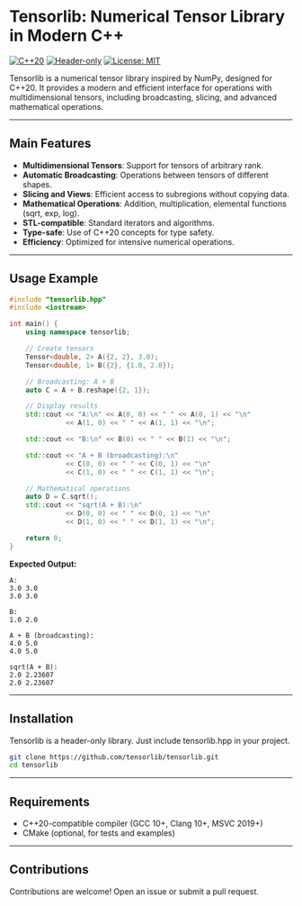 # Tensorlib: Numerical Tensor Library in Modern C++

[![C++20](https://img.shields.io/badge/C%2B%2B-20-blue.svg)](https://en.cppreference.com/)
[![Header-only](https://img.shields.io/badge/header--only-brightgreen)](https://github.com/tensorlib/tensorlib)
[![License: MIT](https://img.shields.io/badge/License-MIT-yellow.svg)](https://opensource.org/licenses/MIT)

Tensorlib is a numerical tensor library inspired by NumPy, designed for C++20. It provides a modern and efficient interface for operations with multidimensional tensors, including broadcasting, slicing, and advanced mathematical operations.

---

## Main Features

- **Multidimensional Tensors**: Support for tensors of arbitrary rank.
- **Automatic Broadcasting**: Operations between tensors of different shapes.
- **Slicing and Views**: Efficient access to subregions without copying data.
- **Mathematical Operations**: Addition, multiplication, elemental functions (sqrt, exp, log).
- **STL-compatible**: Standard iterators and algorithms.
- **Type-safe**: Use of C++20 concepts for type safety.
- **Efficiency**: Optimized for intensive numerical operations.

---

## Usage Example

```cpp
#include "tensorlib.hpp"
#include <iostream>

int main() {
    using namespace tensorlib;

    // Create tensors
    Tensor<double, 2> A({2, 2}, 3.0);
    Tensor<double, 1> B({2}, {1.0, 2.0});

    // Broadcasting: A + B
    auto C = A + B.reshape({2, 1});

    // Display results
    std::cout << "A:\n" << A(0, 0) << " " << A(0, 1) << "\n"
              << A(1, 0) << " " << A(1, 1) << "\n";

    std::cout << "B:\n" << B(0) << " " << B(1) << "\n";

    std::cout << "A + B (broadcasting):\n"
              << C(0, 0) << " " << C(0, 1) << "\n"
              << C(1, 0) << " " << C(1, 1) << "\n";

    // Mathematical operations
    auto D = C.sqrt();
    std::cout << "sqrt(A + B):\n"
              << D(0, 0) << " " << D(0, 1) << "\n"
              << D(1, 0) << " " << D(1, 1) << "\n";

    return 0;
}
```

**Expected Output:**
```
A:
3.0 3.0
3.0 3.0

B:
1.0 2.0

A + B (broadcasting):
4.0 5.0
4.0 5.0

sqrt(A + B):
2.0 2.23607
2.0 2.23607
```

---

## Installation

Tensorlib is a header-only library. Just include tensorlib.hpp in your project.

```bash
git clone https://github.com/tensorlib/tensorlib.git
cd tensorlib
```

---

## Requirements

- C++20-compatible compiler (GCC 10+, Clang 10+, MSVC 2019+)
- CMake (optional, for tests and examples)

---

## Contributions

Contributions are welcome! Open an issue or submit a pull request.
